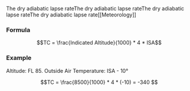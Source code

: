 The dry adiabatic lapse rateThe dry adiabatic lapse rateThe dry adiabatic lapse rateThe dry adiabatic lapse rate[[Meteorology]]

### Formula

$$TC = \frac{Indicated Altitude}{1000} * 4 * ISA$$

### Example

Altitude: FL 85. Outside Air Temperature: ISA - 10°

$$TC = \frac{8500}{1000} * 4 * (-10) = -340 $$
